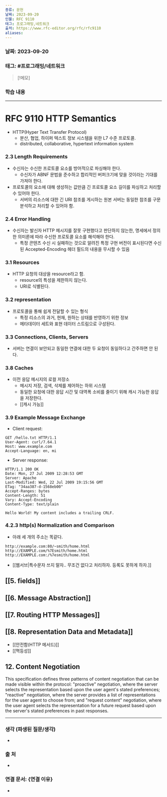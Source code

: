 ```yaml
---
종류: 문헌
날짜: 2023-09-20
인물: RFC 9110
태그: 프로그래밍,네트워크
출처: https://www.rfc-editor.org/rfc/rfc9110
aliases:
---
```


### 날짜: 2023-09-20

### 태그: #프로그래밍/네트워크

>[!메모]
> 

### 학습 내용
---
# RFC 9110 HTTP Semantics
- HTTP(Hyper Text Transfer Protocol)
	- 분산, 협업, 하이퍼 텍스트 정보 시스템을 위한 L7 수준 프로토콜.
	- distributed, collaborative, hypertext information system
### 2.3 Length Requirements
- 수신자는 수신한 프로토콜 요소를 방어적으로 파싱해야 한다.
	- 수신자가 ABNF 문법을 준수하고 합리적인 버퍼크기에 맞을 것이라는 기대를 가져야 한다.
- 프로토콜의 요소에 대해 생성하는 값만큼 긴 프로토콜 요소 길이를 파싱하고 처리할 수 있어야 한다.
	- 서버의 리소스에 대한 긴 URI 참조를 게시하는 원본 서버는 동일한 참조를 구문 분석하고 처리할 수 있어야 함.
### 2.4 Error Handling
- 수신자는 발신자 HTTP 메시지를 잘못 구현했다고 판단하지 않는한, 명세에서 정의한 의미론에 따라 수신한 프로토콜 요소를 해석해야 한다.
	- 특정 콘텐츠 수신 시 실패하는 것으로 알려진 특정 구현 버전이 표시된다면 수신된 Accepted-Encoding 헤더 필드의 내용을 무시할 수 있음
### 3.1 Resources
- HTTP 요청의 대상을 resource라고 함.
	- resource의 특성을 제한하지 않는다.
	- URI로 식별된다.
### 3.2 representation
- 프로토콜을 통해 쉽게 전달할 수 있는 형식
	- 특정 리소스의 과거, 현재, 원하는 상태를 반영하기 위한 정보
	- 메타데이터 세트와 표현 데이터 스트림으로 구성된다.
### 3.3 Connections, Clients, Servers
- 서버는 연결이 보안되고 동일한 연결에 대한 두 요청이 동일하다고 간주하면 안 된다.
### 3.8 Caches
- 이전 응답 메시지의 로컬 저장소
	- 메시지 저장, 검색, 삭제를 제어하는 하위 시스템
	- 동일한 요청에 대한 응답 시간 및 대역폭 소비를 줄이기 위해 캐시 가능한 응답을 저장한다.
	- [[캐시 가능]]
### 3.9 Example Message Exchange
- Client request:
```HTTP
GET /hello.txt HTTP/1.1
User-Agent: curl/7.64.1
Host: www.example.com
Accept-Language: en, mi
```
- Server response:
```HTTP
HTTP/1.1 200 OK
Date: Mon, 27 Jul 2009 12:28:53 GMT
Server: Apache
Last-Modified: Wed, 22 Jul 2009 19:15:56 GMT
ETag: "34aa387-d-1568eb00"
Accept-Ranges: bytes
Content-Length: 51
Vary: Accept-Encoding
Content-Type: text/plain

Hello World! My content includes a trailing CRLF.
```
### 4.2.3 http(s) Normalization and Comparison
- 아래 세 개의 주소는 똑같다.
```
http://example.com:80/~smith/home.html
http://EXAMPLE.com/%7Esmith/home.html
http://EXAMPLE.com:/%7esmith/home.html
```
- [[웹서브|특수문자 쓰지 말자.. 무조건 없다고 처리하자. 등록도 못하게 하자.]]

## [[5. fields]]
## [[6. Message Abstraction]]
## [[7. Routing HTTP Messages]]
## [[8. Representation Data and Metadata]]



- [[안전함(HTTP 메서드)]]
- [[멱등성]]
## 12. Content Negotiation
This specification defines three patterns of content negotiation that can be made visible within the protocol: "proactive" negotiation, where the server selects the representation based upon the user agent's stated preferences; "reactive" negotiation, where the server provides a list of representations for the user agent to choose from; and "request content" negotiation, where the user agent selects the representation for a future request based upon the server's stated preferences in past responses.


---
### 생각 (파생된 질문/생각)
- 
### 출 처
- 

### 연결 문서: {연결 이유}
- 
